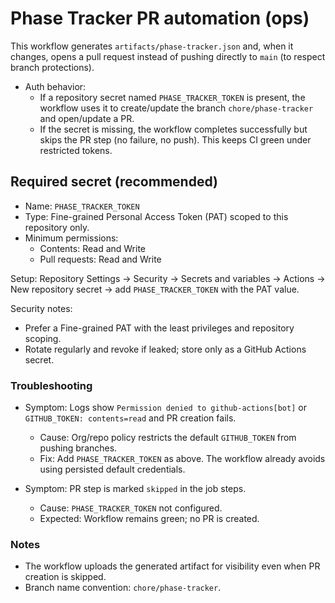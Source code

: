 # Phase Tracker PR automation (ops)

This workflow generates `artifacts/phase-tracker.json` and, when it changes, opens a pull request instead of pushing directly to `main` (to respect branch protections).

- Auth behavior:
  - If a repository secret named `PHASE_TRACKER_TOKEN` is present, the workflow uses it to create/update the branch `chore/phase-tracker` and open/update a PR.
  - If the secret is missing, the workflow completes successfully but skips the PR step (no failure, no push). This keeps CI green under restricted tokens.

## Required secret (recommended)

- Name: `PHASE_TRACKER_TOKEN`
- Type: Fine-grained Personal Access Token (PAT) scoped to this repository only.
- Minimum permissions:
  - Contents: Read and Write
  - Pull requests: Read and Write

Setup: Repository Settings → Security → Secrets and variables → Actions → New repository secret → add `PHASE_TRACKER_TOKEN` with the PAT value.

Security notes:

- Prefer a Fine-grained PAT with the least privileges and repository scoping.
- Rotate regularly and revoke if leaked; store only as a GitHub Actions secret.

### Troubleshooting

- Symptom: Logs show `Permission denied to github-actions[bot]` or `GITHUB_TOKEN: contents=read` and PR creation fails.
  - Cause: Org/repo policy restricts the default `GITHUB_TOKEN` from pushing branches.
  - Fix: Add `PHASE_TRACKER_TOKEN` as above. The workflow already avoids using persisted default credentials.

- Symptom: PR step is marked `skipped` in the job steps.
  - Cause: `PHASE_TRACKER_TOKEN` not configured.
  - Expected: Workflow remains green; no PR is created.

### Notes

- The workflow uploads the generated artifact for visibility even when PR creation is skipped.
- Branch name convention: `chore/phase-tracker`.

